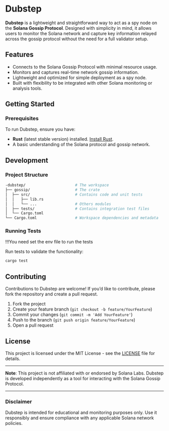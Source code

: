 # Dubstep

**Dubstep** is a lightweight and straightforward way to act as a spy node on the **Solana Gossip Protocol**. Designed with simplicity in mind, it allows users to monitor the Solana network and capture key information relayed across the gossip protocol without the need for a full validator setup. 

## Features

- Connects to the Solana Gossip Protocol with minimal resource usage.
- Monitors and captures real-time network gossip information.
- Lightweight and optimized for simple deployment as a spy node.
- Built with flexibility to be integrated with other Solana monitoring or analysis tools.

## Getting Started

### Prerequisites

To run Dubstep, ensure you have:

- **Rust** (latest stable version) installed. [Install Rust](https://www.rust-lang.org/tools/install).
- A basic understanding of the Solana protocol and gossip network.

## Development

### Project Structure
```bash
-dubstep/                      # The workspace
├── gossip/                    # The crate
│  ├── src/                    # Contains code and unit tests
│  │   ├── lib.rs             
│  │   └── ...                 # Others modules
│  ├── tests/                  # Contains integration test files
│  └── Cargo.toml
└── Cargo.toml                 # Workspace dependencies and metadata
```

### Running Tests

!!!You need set the env file to run the tests

Run tests to validate the functionality:

```bash
cargo test
```

## Contributing

Contributions to Dubstep are welcome! If you’d like to contribute, please fork the repository and create a pull request.

1. Fork the project
2. Create your feature branch (`git checkout -b feature/YourFeature`)
3. Commit your changes (`git commit -m 'Add YourFeature'`)
4. Push to the branch (`git push origin feature/YourFeature`)
5. Open a pull request

## License

This project is licensed under the MIT License - see the [LICENSE](LICENSE) file for details.

---

**Note**: This project is not affiliated with or endorsed by Solana Labs. Dubstep is developed independently as a tool for interacting with the Solana Gossip Protocol.

---

### Disclaimer

Dubstep is intended for educational and monitoring purposes only. Use it responsibly and ensure compliance with any applicable Solana network policies.

